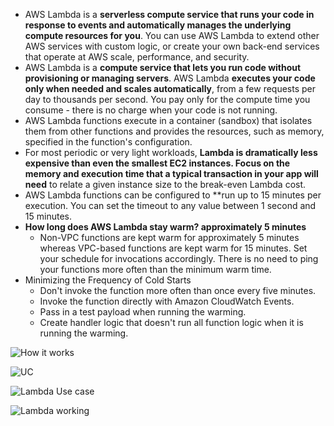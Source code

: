 * AWS Lambda is a **serverless compute service that runs your code in response to events and automatically manages the underlying compute resources for you**. You can use AWS Lambda to extend other AWS services with custom logic, or create your own back-end services that operate at AWS scale, performance, and security.
* AWS Lambda is a **compute service that lets you run code without provisioning or managing servers**. AWS Lambda **executes your code only when needed and scales automatically**, from a few requests per day to thousands per second. You pay only for the compute time you consume - there is no charge when your code is not running.
* AWS Lambda functions execute in a container (sandbox) that isolates them from other functions and provides the resources, such as memory, specified in the function's configuration.
*  For most periodic or very light workloads, **Lambda is dramatically less expensive than even the smallest EC2 instances. Focus on the memory and execution time that a typical transaction in your app will need** to relate a given instance size to the break-even Lambda cost.
* AWS Lambda functions can be configured to **run up to 15 minutes per execution. You can set the timeout to any value between 1 second and 15 minutes.
* **How long does AWS Lambda stay warm? approximately 5 minutes**
  * Non-VPC functions are kept warm for approximately 5 minutes whereas VPC-based functions are kept warm for 15 minutes. Set your schedule for invocations accordingly. There is no need to ping your functions more often than the minimum warm time.
* Minimizing the Frequency of Cold Starts
  * Don't invoke the function more often than once every five minutes.
  * Invoke the function directly with Amazon CloudWatch Events.
  * Pass in a test payload when running the warming.
  * Create handler logic that doesn't run all function logic when it is running the warming.
  
![How it works](https://d1.awsstatic.com/product-marketing/Lambda/Diagrams/product-page-diagram_Lambda-HowItWorks.68a0bcacfcf46fccf04b97f16b686ea44494303f.png)

![UC](https://d1.awsstatic.com/product-marketing/Lambda/Diagrams/product-page-diagram_Lambda-WebApplications%202.c7f8cf38e12cb1daae9965ca048e10d676094dc1.png)

![Lambda Use case](https://d1.awsstatic.com/product-marketing/Lambda/Diagrams/product-page-diagram_Lambda-IoTBackends.3440c7f50a9b73e6a084a242d44009dc0fbe5fab.png)

![Lambda working](https://image.slidesharecdn.com/awslambda-event-drivencodeinthecloud-tew-150618172126-lva1-app6891/95/a-walk-in-the-cloud-with-aws-lambda-10-638.jpg?cb=1434648341)
